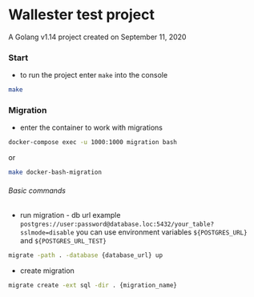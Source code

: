 Wallester test project
=
A Golang v1.14 project created on September 11, 2020

### Start

- to run the project enter `make` into the console
```bash
make
```

### Migration
- enter the container to work with migrations
```bash
docker-compose exec -u 1000:1000 migration bash
```
or
```bash
make docker-bash-migration
```

###### Basic commands
- run migration - db url example 
`postgres://user:password@database.loc:5432/your_table?sslmode=disable` 
you can use environment variables `${POSTGRES_URL}` and `${POSTGRES_URL_TEST}`
```bash
migrate -path . -database {database_url} up
```
- create migration
```bash
migrate create -ext sql -dir . {migration_name}
```

